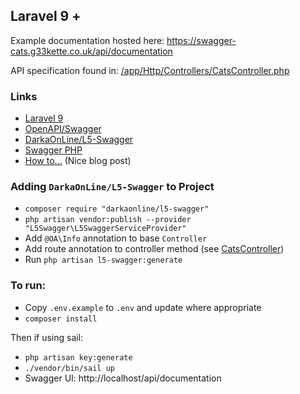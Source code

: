 ## Laravel 9 + 

Example documentation hosted here: https://swagger-cats.g33kette.co.uk/api/documentation

API specification found in: [/app/Http/Controllers/CatsController.php](app/Http/Controllers/CatsController.php)

### Links
- [Laravel 9](https://laravel.com/docs/9.x)
- [OpenAPI/Swagger](https://swagger.io/specification/)
- [DarkaOnLine/L5-Swagger](https://github.com/DarkaOnLine/L5-Swagger/wiki/Installation-&-Configuration)
- [Swagger PHP](DarkaOnLine/L5-Swagger)
- [How to...](https://ivankolodiy.medium.com/how-to-write-swagger-documentation-for-laravel-api-tips-examples-5510fb392a94) (Nice blog post)

### Adding `DarkaOnLine/L5-Swagger` to Project
- `composer require "darkaonline/l5-swagger"`
- `php artisan vendor:publish --provider "L5Swagger\L5SwaggerServiceProvider"`
- Add `@OA\Info` annotation to base `Controller`
- Add route annotation to controller method (see [CatsController](./app/Http/Controllers/CatsController.php))
- Run `php artisan l5-swagger:generate`


### To run:

- Copy `.env.example` to `.env` and update where appropriate
- `composer install`

Then if using sail:

- `php artisan key:generate`
- `./vendor/bin/sail up`
- Swagger UI: http://localhost/api/documentation

